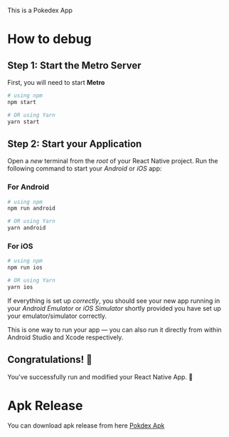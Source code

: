 This is a Pokedex App

# How to debug

## Step 1: Start the Metro Server

First, you will need to start **Metro**

```bash
# using npm
npm start

# OR using Yarn
yarn start
```

## Step 2: Start your Application

Open a _new_ terminal from the _root_ of your React Native project. Run the following command to start your _Android_ or _iOS_ app:

### For Android

```bash
# using npm
npm run android

# OR using Yarn
yarn android
```

### For iOS

```bash
# using npm
npm run ios

# OR using Yarn
yarn ios
```

If everything is set up _correctly_, you should see your new app running in your _Android Emulator_ or _iOS Simulator_ shortly provided you have set up your emulator/simulator correctly.

This is one way to run your app — you can also run it directly from within Android Studio and Xcode respectively.

## Congratulations! :tada:

You've successfully run and modified your React Native App. :partying_face:

# Apk Release

You can download apk release from here [Pokdex Apk](https://drive.google.com/drive/folders/139nvU3IB84pM5gJFvny-xa8QjFarpO4F?usp=sharing)
